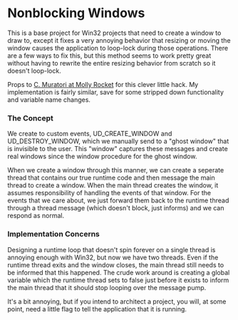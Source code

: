
# Nonblocking Windows

This is a base project for Win32 projects that need to create a window to draw to,
except it fixes a very annoying behavior that resizing or moving the window causes
the application to loop-lock during those operations. There are a few ways to fix
this, but this method seems to work pretty great without having to rewrite the entire
resizing behavior from scratch so it doesn't loop-lock.

Props to [C. Muratori at Molly Rocket](https://github.com/cmuratori/dtc/tree/main)
for this clever little hack. My implementation is fairly similar, save for some
stripped down functionality and variable name changes.

### The Concept

We create to custom events, UD_CREATE_WINDOW and UD_DESTROY_WINDOW, which we manually
send to a "ghost window" that is invisible to the user. This "window" captures these
messages and create real windows since the window procedure for the ghost window.

When we create a window through this manner, we can create a seperate thread that
contains our true runtime code and then message the main thread to create a window.
When the main thread creates the window, it assumes responsibility of handling the events
of that window. For the events that we care about, we just forward them back to the
runtime thread through a thread message (which doesn't block, just informs) and we
can respond as normal.

### Implementation Concerns

Designing a runtime loop that doesn't spin forever on a single thread is annoying
enough with Win32, but now we have two threads. Even if the runtime thread exits
and the window closes, the main thread still needs to be informed that this happened.
The crude work around is creating a global variable which the runtime thread sets to
false just before it exists to inform the main thread that it should stop looping over
the message pump.

It's a bit annoying, but if you intend to architect a project, you will, at some point,
need a little flag to tell the application that it is running.

